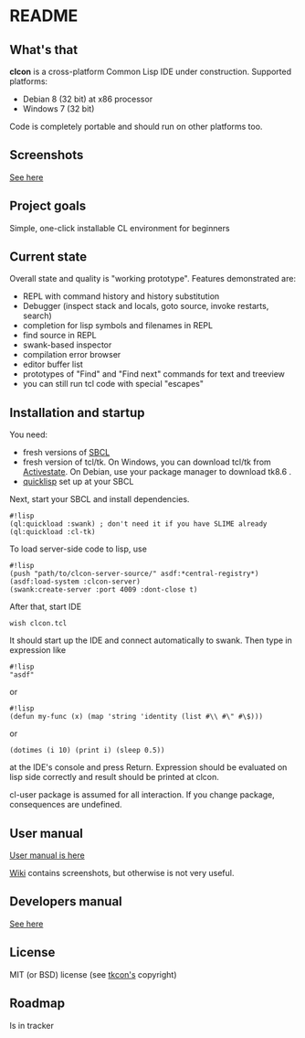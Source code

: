# README #

## What's that
**clcon** is a cross-platform Common Lisp IDE under construction. Supported platforms: 

- Debian 8 (32 bit) at x86 processor
- Windows 7 (32 bit)

Code is completely portable and should run on other platforms too. 

## Screenshots
[See here](https://bitbucket.org/budden/clcon/wiki/Screenshots)

## Project goals
Simple, one-click installable CL environment for beginners

## Current state
Overall state and quality is "working prototype".
Features demonstrated are: 

- REPL with command history and history substitution
- Debugger (inspect stack and locals, goto source, invoke restarts, search)
- completion for lisp symbols and filenames in REPL
- find source in REPL
- swank-based inspector 
- compilation error browser
- editor buffer list
- prototypes of "Find" and "Find next" commands for text and treeview
- you can still run tcl code with special "escapes"

## Installation and startup 
You need:

- fresh versions of [SBCL](http://www.sbcl.org/platform-table.html) 
- fresh version of tcl/tk. On Windows, you can download tcl/tk from [Activestate](http://www.activestate.com/activetcl/downloads). On Debian, use your package manager to download tk8.6 . 
- [quicklisp](https://www.quicklisp.org/beta/) set up at your SBCL

Next, start your SBCL and install dependencies. 

```
#!lisp
(ql:quickload :swank) ; don't need it if you have SLIME already
(ql:quickload :cl-tk) 
```

To load server-side code to lisp, use
```
#!lisp
(push "path/to/clcon-server-source/" asdf:*central-registry*)
(asdf:load-system :clcon-server)
(swank:create-server :port 4009 :dont-close t)
```

After that, start IDE
```
wish clcon.tcl
``` 
It should start up the IDE and connect automatically to swank. 
Then type in expression like 

```
#!lisp
"asdf"
```
or
```
#!lisp
(defun my-func (x) (map 'string 'identity (list #\\ #\" #\$)))
```
or
```
(dotimes (i 10) (print i) (sleep 0.5))
```

at the IDE's console and press Return. Expression should be evaluated on lisp side correctly
and result should be printed at clcon. 

cl-user package is assumed for all interaction. If you change package, consequences are undefined.

## User manual 
[User manual is here](https://bitbucket.org/budden/clcon/src/default/doc/user-manual.md)

[Wiki](https://bitbucket.org/budden/clcon/wiki/) contains screenshots, but otherwise is not very useful. 

## Developers manual 
[See here](https://bitbucket.org/budden/clcon/src/default/doc/)

## License
MIT (or BSD) license (see [tkcon's](http://tkcon.sourceforge.net/) copyright)

## Roadmap
Is in tracker